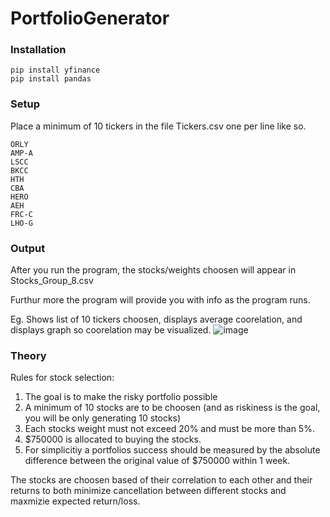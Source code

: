 # PortfolioGenerator

### Installation
```
pip install yfinance
pip install pandas
```

### Setup
Place a minimum of 10 tickers in the file Tickers.csv one per line like so.
```
ORLY
AMP-A
LSCC
BKCC
HTH
CBA
HERO
AEH
FRC-C
LHO-G
```

### Output
After you run the program, the stocks/weights choosen will appear in Stocks_Group_8.csv

Furthur more the program will provide you with info as the program runs.

Eg. Shows list of 10 tickers choosen, displays average coorelation, and displays graph so coorelation may be visualized.
![image](https://github.com/Chara1236/PortfolioGenerator/assets/53840675/14664f32-c252-4783-acd0-db28ffb9b672)


### Theory
Rules for stock selection:

1. The goal is to make the risky portfolio possible
2. A minimum of 10 stocks are to be choosen (and as riskiness is the goal, you will be only generating 10 stocks)
3. Each stocks weight must not exceed 20% and must be more than 5%.
4. $750000 is allocated to buying the stocks.
5. For simplicitiy a portfolios success should be measured by the absolute difference between the original value of $750000 within 1 week.

The stocks are choosen based of their correlation to each other and their returns to both minimize cancellation between different stocks and maxmizie expected return/loss.
